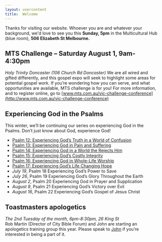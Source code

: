 ```yaml
---
layout: usercontent
title:  Welcome
---
```


Thanks for visiting our website. Whoever you are and whatever your background, we'd love to see you this __Sunday, 5pm__ in the Multicultural Hub (blue room), __506 Elizabeth St Melbourne.__


## MTS Challenge – Saturday August 1, 9am-4:30pm
_Holy Trinity Doncaster (106 Church Rd Doncaster)_
We are all wired and gifted differently, and this gospel expo will seek to highlight some areas for potential gospel work. If you’re wondering how you can serve, and what opportunities are available, MTS challenge is for you! For more information, and to register online, go to [www.mts.com.au/vic-challenge-conference](http://www.mts.com.au/vic-challenge-conference)


## Experiencing God in the Psalms
This winter, we’ll be continuing our series on experiencing God in the Psalms. Don’t just know about God, experience God!

 * [Psalm 12: Experiencing God’s Truth in a World of Confusion][Psalm12]
 * [Psalm 13: Experiencing God in Pain and Suffering][Psalm13]
 * [Psalm 14: Experiencing God in a World the Rejects Him][Psalm14]
 * [Psalm 15: Experiencing God’s Costly Integrity][Psalm15]
 * [Psalm 16: Experiencing God in Whole-Life Worship][Psalm16]
 * [Psalm 17: Experiencing God’s Life Changing Hope][Psalm17]
 * _July 19_,     Psalm 18    Experiencing God’s Power to Save
 * _July 26_,     Psalm 19    Experiencing God’s Glory Throughout the Earth
 * _August 2_,    Psalm 20    Experiencing God in Prayer and Supplication
 * _August 9_,    Psalm 21    Experiencing God’s Victory over Evil
 * _August 16_,   Psalm 22    Experiencing God’s Gospel of Jesus Christ


## Toastmasters apologetics
_The 2nd Tuesday of the month, 6pm-8:30pm, 26 King St_  
Rob Martin (Director of City Bible Forum) and John are starting an apologetics training group this year. Please speak to [John] if you’re interested in being a part of it.


[John]: mailto:john.david.hudson@gmail.com
[Psalm12]: /2015/06/07/psalm_12-experiencing_gods_truth_in_a_world_of_confusion-john_hudson.html
[Psalm13]: /2015/06/14/psalm_13-experiencing_god_in_pain_and_suffering-john_hudson.html
[Psalm14]: /2015/06/21/psalm_14-experiecing_god_in_a_world_that_rejects_him-john_hudson.html
[Psalm15]: /2015/06/28/psalm_15-experiencing_gods_costly_integrity-john_hudson.html
[Psalm16]: /2015/07/04/psalm_16-experiencing_god_in_whole_life_worship-oli_blythe.html
[Psalm17]: /2015/07/12/psalm_17-experiencing_hope_through_the_lens_of_justice-allan_hortle.html



